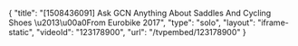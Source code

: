 {
    "title": "[1508436091] Ask GCN Anything About Saddles And Cycling Shoes \u2013\u00a0From Eurobike 2017",
    "type": "solo",
    "layout": "iframe-static",
    "videoId": "123178900",
    "url": "\/tvpembed\/123178900"
}